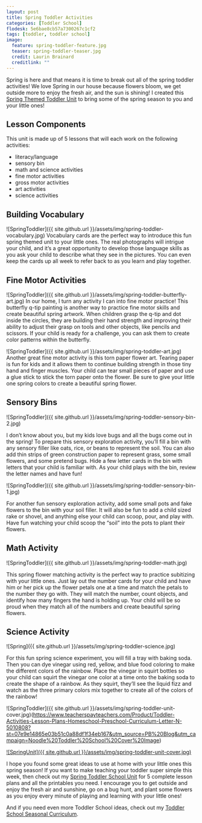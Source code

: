 ```yaml
---
layout: post
title: Spring Toddler Activities
categories: [Toddler School]
flodesk: 5e6bae8cb57a7300267c1cf2
tags: [toddler, toddler school]
image:
  feature: spring-toddler-feature.jpg
  teaser: spring-toddler-teaser.jpg
  credit: Laurin Brainard
  creditlink: ""
---
```

Spring is here and that means it is time to break out all of the spring toddler activities! We love Spring in our house because flowers bloom, we get outside more to enjoy the fresh air, and the sun is shining! I created this [Spring Themed Toddler Unit](https://www.teacherspayteachers.com/Product/Toddler-Lesson-Plans-Spring-Themed-Seasonal-Activities-Preschool-Curriculum-7791962?st=3e8e459fd7edb289a5f0466a6f8f2415&utm_source=PB%20Blog&utm_campaign=Spring%20Toddler%20Unit) to bring some of the spring season to you and your little ones!

## Lesson Components 
This unit is made up of 5 lessons that will each work on the following activities:
- literacy/language 
- sensory bin 
- math and science activities
- fine motor activities
- gross motor activities
- art activities
- science activities

## Building Vocabulary

![SpringToddler]({{ site.github.url }}/assets/img/spring-toddler-vocabulary.jpg)
Vocabulary cards are the perfect way to introduce this fun spring themed unit to your little ones. The real photographs will intrigue your child, and it’s a great opportunity to develop those language skills as you ask your child to describe what they see in the pictures. You can even keep the cards up all week to refer back to as you learn and play together. 

## Fine Motor Activities 

![SpringToddler]({{ site.github.url }}/assets/img/spring-toddler-butterfly-art.jpg)
In our home, I turn any activity I can into fine motor practice! This butterfly q-tip painting is another way to practice fine motor skills and create beautiful spring artwork. When children grasp the q-tip and dot inside the circles, they are building their hand strength and improving their ability to adjust their grasp on tools and other objects, like pencils and scissors. If your child is ready for a challenge, you can ask them to create color patterns within the butterfly. 

![SpringToddler]({{ site.github.url }}/assets/img/spring-toddler-art.jpg)
Another great fine motor activity is this torn paper flower art. Tearing paper is fun for kids and it allows them to continue building strength in those tiny hand and finger muscles. Your child can tear small pieces of paper and use a glue stick to stick the torn paper onto the flower. Be sure to give your little one spring colors to create a beautiful spring flower.  

## Sensory Bins 

![SpringToddler]({{ site.github.url }}/assets/img/spring-toddler-sensory-bin-2.jpg)

I don’t know about you, but my kids love bugs and all the bugs come out in the spring! To prepare this sensory exploration activity, you’ll fill a bin with any sensory filler like oats, rice, or beans to represent the soil. You can also add thin strips of green construction paper to represent grass, some small flowers, and some pretend bugs. Hide a few letter cards in the bin with letters that your child is familiar with. As your child plays with the bin, review the letter names and have fun!  

![SpringToddler]({{ site.github.url }}/assets/img/spring-toddler-sensory-bin-1.jpg)

For another fun sensory exploration activity, add some small pots and fake flowers to the bin with your soil filler. It will also be fun to add a child sized rake or shovel, and anything else your child can scoop, pour, and play with. Have fun watching your child scoop the “soil” into the pots to plant their flowers. 

## Math Activity 

![SpringToddler]({{ site.github.url }}/assets/img/spring-toddler-math.jpg)

This spring flower matching activity is the perfect way to practice subitizing with your little ones. Just lay out the number cards for your child and have him or her pick up the flower petals one at a time and match the petals to the number they go with. They will match the number, count objects, and identify how many fingers the hand is holding up. Your child will be so proud when they match all of the numbers and create beautiful spring flowers. 

## Science Activity 

![Spring]({{ site.github.url }}/assets/img/spring-toddler-science.jpg)

For this fun spring science experiment, you will fill a tray with baking soda. Then you can dye vinegar using red, yellow, and blue food coloring to make the different colors of the rainbow. Place the vinegar in squirt bottles so your child can squirt the vinegar one color at a time onto the baking soda to create the shape of a rainbow. As they squirt, they’ll see the liquid fizz and watch as the three primary colors mix together to create all of the colors of the rainbow! 

![SpringToddler]({{ site.github.url }}/assets/img/spring-toddler-unit-cover.jpg)(https://www.teacherspayteachers.com/Product/Toddler-Activities-Lesson-Plans-Homeschool-Preschool-Curriculum-Letter-N-5010808?st=07e9e14865e03b51c0a88df1f34eb167&utm_source=PB%20Blog&utm_campaign=Noodle%20Toddler%20School%20Cover%20Image)

[![SpringUnit]({{ site.github.url }}/assets/img/spring-toddler-unit-cover.jpg)](https://www.teacherspayteachers.com/Product/Toddler-Lesson-Plans-Spring-Themed-Seasonal-Activities-Preschool-Curriculum-7791962?st=3e8e459fd7edb289a5f0466a6f8f2415&utm_source=PB%20Blog&utm_campaign=Spring%20Toddler%20Unit)

I hope you found some great ideas to use at home with your little ones this spring season! If you want to make teaching your toddler super simple this week, then check out my [Spring Toddler School Unit](https://www.teacherspayteachers.com/Product/Toddler-Lesson-Plans-Spring-Themed-Seasonal-Activities-Preschool-Curriculum-7791962?st=3e8e459fd7edb289a5f0466a6f8f2415&utm_source=PB%20Blog&utm_campaign=Spring%20Toddler%20Unit) for 5 complete lesson plans and all the printables you need. I encourage you to get outside and enjoy the fresh air and sunshine, go on a bug hunt, and plant some flowers as you enjoy every minute of playing and learning with your little ones!

And if you need even more Toddler School ideas, check out my [Toddler School Seasonal Curriculum](https://www.teacherspayteachers.com/Product/Fall-and-Winter-Fine-Motor-Skills-Activities-All-Seasons-GROWING-BUNDLE-7240892?utm_source=PB%20Blog&utm_campaign=Spring%20Fine%20Motor%20Post).